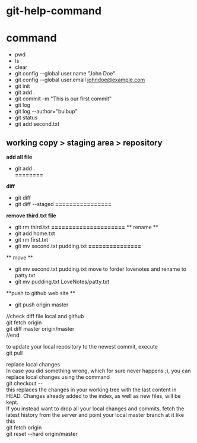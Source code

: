 # git-help-command

# command

- pwd 
- ls 
- clear 
- git config --global user.name "John Doe" 
- git config --global user.email johndoe@example.com 
- git init 
- git add . 
- git commit -m  "This is our first commit" 
- git log 
- git log --author="buibup" 
- git status 
- git add second.txt 

working copy > staging area > repository
--------------
**add all file**
- git add .  
**========**

**diff**
- git diff 
- git diff --staged 
**================**

**remove third.txt file**
- git rm third.txt 
**=====================**
** rename **
- git add home.txt 
- git rm first.txt
- git mv second.txt pudding.txt
**===============**

** move **
- git mv second.txt pudding.txt
  move to forder lovenotes and rename to patty.txt
- git mv pudding.txt LoveNotes/patty.txt 

**push to github web site **
- git push origin master  


//check diff file local and github <br/>
git fetch origin <br/> 
git diff master origin/master <br/>
//end

to update your local repository to the newest commit, execute <br/>
git pull <br/>




replace local changes <br/>
In case you did something wrong, which for sure never happens ;), you can replace local changes using the command <br/>
git checkout -- <filename><br/>
this replaces the changes in your working tree with the last content in HEAD. Changes already added to the index, as well as new files, will be kept.
<br>
If you instead want to drop all your local changes and commits, fetch the latest history from the server and point your local master branch at it like this<br>
git fetch origin<br>
git reset --hard origin/master<br>
